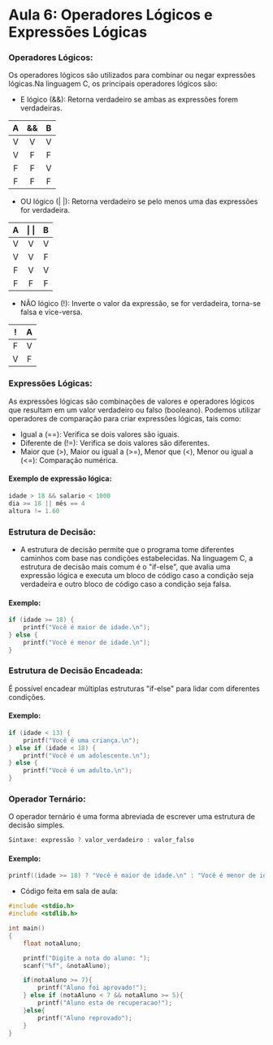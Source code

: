 # Aula 6: Operadores Lógicos e Expressões Lógicas

### Operadores Lógicos:

Os operadores lógicos são utilizados para combinar ou negar expressões lógicas.Na linguagem C, os principais operadores lógicos são:
- E lógico (&&): Retorna verdadeiro se ambas as expressões forem verdadeiras.

| A | && | B |
|   :---:  |   :---:  |   :---:  |
| V | V | V |
| V | F | F |
| F | F | V |
| F | F | F |

- OU lógico (| |): Retorna verdadeiro se pelo menos uma das expressões for verdadeira.

| A | \| \| | B |
|   :---:  |   :---:  |   :---:  |
| V | V | V |
| V | V | F |
| F | V | V |
| F | F | F |

- NÃO lógico (!): Inverte o valor da expressão, se for verdadeira, torna-se falsa e vice-versa.

| ! | A |
|   :---:  |   :---:  |
| F | V |
| V | F |

### Expressões Lógicas:

As expressões lógicas são combinações de valores e operadores lógicos que resultam em um valor verdadeiro ou falso (booleano). Podemos utilizar operadores de comparação para criar expressões lógicas, tais como:
- Igual a (==): Verifica se dois valores são iguais.
- Diferente de (!=): Verifica se dois valores são diferentes.
- Maior que (>), Maior ou igual a (>=), Menor que (<), Menor ou igual a (<=): Comparação numérica.
#### Exemplo de expressão lógica:
``` C
idade > 18 && salario < 1000
dia >= 18 || mês == 4
altura != 1.60
```
### Estrutura de Decisão:

- A estrutura de decisão permite que o programa tome diferentes caminhos com base nas condições estabelecidas. Na linguagem C, a estrutura de decisão mais comum é o "if-else", que avalia uma expressão lógica e executa um bloco de código caso a condição seja verdadeira e outro bloco de código caso a condição seja falsa.

#### Exemplo:
``` C
if (idade >= 18) {
    printf("Você é maior de idade.\n");
} else {
    printf("Você é menor de idade.\n");
}
```

### Estrutura de Decisão Encadeada:

É possível encadear múltiplas estruturas "if-else" para lidar com diferentes condições.

#### Exemplo:

``` C
if (idade < 13) {
    printf("Você é uma criança.\n");
} else if (idade < 18) {
    printf("Você é um adolescente.\n");
} else {
    printf("Você é um adulto.\n");
}
```

### Operador Ternário:

O operador ternário é uma forma abreviada de escrever uma estrutura de decisão simples.
``` C
Sintaxe: expressão ? valor_verdadeiro : valor_falso
```
#### Exemplo:
``` C
printf((idade >= 18) ? "Você é maior de idade.\n" : "Você é menor de idade.\n");
```


- Código feita em sala de aula:
``` C
#include <stdio.h>
#include <stdlib.h>

int main()
{
    float notaAluno;

    printf("Digite a nota do aluno: ");
    scanf("%f", &notaAluno);

    if(notaAluno >= 7){
        printf("Aluno foi aprovado!");
    } else if (notaAluno < 7 && notaAluno >= 5){
        printf("Aluno esta de recuperacao!");
    }else{
        printf("Aluno reprovado");
    }
}
```
